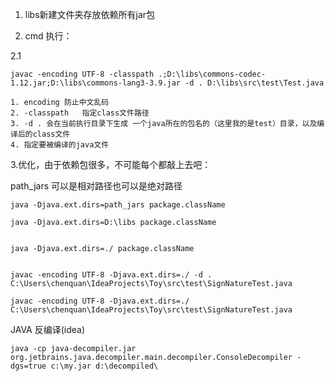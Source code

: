 1. libs新建文件夹存放依赖所有jar包

2. cmd 执行：

2.1
```
javac -encoding UTF-8 -classpath .;D:\libs\commons-codec-1.12.jar;D:\libs\commons-lang3-3.9.jar -d . D:\libs\src\test\Test.java
```
```
1. encoding 防止中文乱码
2. -classpath   指定class文件路径
3. -d . 会在当前执行目录下生成 一个java所在的包名的（这里我的是test）目录，以及编译后的class文件
4. 指定要被编译的java文件
```

3.优化，由于依赖包很多，不可能每个都敲上去吧：

path_jars 可以是相对路径也可以是绝对路径
```
java -Djava.ext.dirs=path_jars package.className

java -Djava.ext.dirs=D:\libs package.className


java -Djava.ext.dirs=./ package.className


javac -encoding UTF-8 -Djava.ext.dirs=./ -d . C:\Users\chenquan\IdeaProjects\Toy\src\test\SignNatureTest.java

javac -encoding UTF-8 -Djava.ext.dirs=./ C:\Users\chenquan\IdeaProjects\Toy\src\test\SignNatureTest.java
```
JAVA 反编译(idea)
```
java -cp java-decompiler.jar org.jetbrains.java.decompiler.main.decompiler.ConsoleDecompiler -dgs=true c:\my.jar d:\decompiled\
```